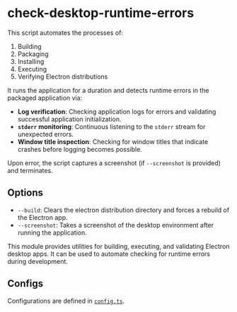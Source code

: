 # check-desktop-runtime-errors

This script automates the processes of:

1) Building
2) Packaging
3) Installing
4) Executing
5) Verifying Electron distributions

It runs the application for a duration and detects runtime errors in the packaged application via:

- **Log verification**: Checking application logs for errors and validating successful application initialization.
- **`stderr` monitoring**: Continuous listening to the `stderr` stream for unexpected errors.
- **Window title inspection**: Checking for window titles that indicate crashes before logging becomes possible.

Upon error, the script captures a screenshot (if `--screenshot` is provided) and terminates.

## Options

- `--build`: Clears the electron distribution directory and forces a rebuild of the Electron app.
- `--screenshot`: Takes a screenshot of the desktop environment after running the application.

This module provides utilities for building, executing, and validating Electron desktop apps.
It can be used to automate checking for runtime errors during development.

## Configs

Configurations are defined in [`config.ts`](./config.ts).
